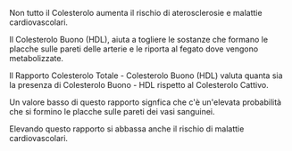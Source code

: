 ﻿Non tutto il Colesterolo aumenta il rischio di aterosclerosie e malattie cardiovascolari.

Il Colesterolo Buono (HDL), aiuta a togliere le sostanze che formano le placche sulle pareti delle arterie e le riporta al fegato dove vengono
metabolizzate.

ll Rapporto Colesterolo Totale - Colesterolo Buono (HDL) valuta quanta sia la presenza di Colesterolo Buono - HDL rispetto al Colesterolo Cattivo.

Un valore basso di questo rapporto signfica che c'è un'elevata probabilità che si formino le placche sulle pareti dei vasi sanguinei.

Elevando questo rapporto si abbassa anche il rischio di malattie cardiovascolari.
